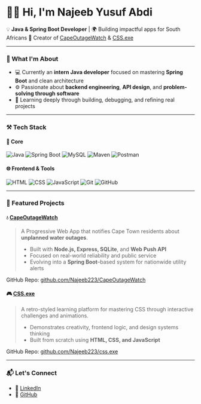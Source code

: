 # 👨‍💻 Hi, I'm Najeeb Yusuf Abdi

💡 **Java & Spring Boot Developer** | 🌍 Building impactful apps for South Africans
🚀 Creator of [CapeOutageWatch](https://capeoutagewatch.onrender.com/) & [CSS.exe](https://cssdotexe.pages.dev/)

---

### 🧠 What I'm About

* 💻 Currently an **intern Java developer** focused on mastering **Spring Boot** and clean architecture
* ⚙️ Passionate about **backend engineering**, **API design**, and **problem-solving through software**
* 🧩 Learning deeply through building, debugging, and refining real projects

---

### ⚒️ Tech Stack

#### 🧠 Core

![Java](https://img.shields.io/badge/Java-ED8B00?style=flat\&logo=openjdk\&logoColor=white)
![Spring Boot](https://img.shields.io/badge/Spring_Boot-6DB33F?style=flat\&logo=spring-boot\&logoColor=white)
![MySQL](https://img.shields.io/badge/MySQL-4479A1?style=flat\&logo=mysql\&logoColor=white)
![Maven](https://img.shields.io/badge/Maven-C71A36?style=flat\&logo=apache-maven\&logoColor=white)
![Postman](https://img.shields.io/badge/Postman-FF6C37?style=flat\&logo=postman\&logoColor=white)

#### 🌐 Frontend & Tools

![HTML](https://img.shields.io/badge/HTML5-E34F26?style=flat\&logo=html5\&logoColor=white)
![CSS](https://img.shields.io/badge/CSS3-1572B6?style=flat\&logo=css3\&logoColor=white)
![JavaScript](https://img.shields.io/badge/JavaScript-ES6+-F7DF1E?style=flat\&logo=javascript\&logoColor=black)
![Git](https://img.shields.io/badge/Git-F05032?style=flat\&logo=git\&logoColor=white)
![GitHub](https://img.shields.io/badge/GitHub-181717?style=flat\&logo=github\&logoColor=white)

---

### 🚀 Featured Projects

#### 💧 [CapeOutageWatch](https://capeoutagewatch.onrender.com/)

> A Progressive Web App that notifies Cape Town residents about **unplanned water outages**.
>
> * Built with **Node.js, Express, SQLite**, and **Web Push API**
> * Focused on real-world reliability and public service
> * Evolving into a **Spring Boot**–based system for nationwide utility alerts

GitHub Repo: [github.com/Najeeb223/CapeOutageWatch](https://github.com/Najeeb223/CapeOutageWatch)

#### 🎮 [CSS.exe](https://cssdotexe.pages.dev/)

> A retro-styled learning platform for mastering CSS through interactive challenges and animations.
>
> * Demonstrates creativity, frontend logic, and design systems thinking
> * Built from scratch using **HTML, CSS, and JavaScript**

GitHub Repo: [github.com/Najeeb223/css.exe](https://github.com/Najeeb223/css.exe)

---

### 📬 Let's Connect

* 🔗 [LinkedIn](https://www.linkedin.com/in/najeeb-abdi-13b5a2284/)
* 🐙 [GitHub](https://github.com/Najeeb223)


